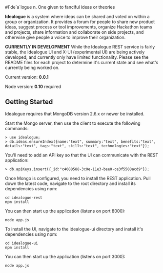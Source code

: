 #I\`de´a\`logue
n. One given to fanciful ideas or theories

**Idealogue** is a system where ideas can be shared and voted on within a group or organization.
It provides a forum for people to share new product ideas, suggest process or tool improvements,
organize Hackathon teams and projects, share information and collaborate on side projects, and
otherwise give people a voice to improve their organization.

**CURRENTLY IN DEVELOPMENT**
While the Idealogue REST service is fairly stable, the Idealogue UI and X-UI (experimental UI)
are being actively developed, and currently only have limited functionality.  Please see the README
files for each project to determine it's current state and see what's currently being worked on.

Current version: **0.0.1**

Node version: **0.10** required

## Getting Started
Idealogue requires that MongoDB version 2.6.x or newer be installed.

Start the Mongo server, then use the client to execute the following commands:
```
> use idealogue;
> db.ideas.ensureIndex({name:"text", summary:"text", benefits:"text", details:"text", tags:"text", skills:"text", technologies:"text"});
```

You'll need to add an API key so that the UI can communicate with the REST application:
```
> db.apiKeys.insert({_id:"c4088588-3c0e-11e3-bee0-ce3f5508acd9"});
```

Once Mongo is configured, you need to install the REST application.  Pull down the latest code, navigate to
the root directory and install its dependencies using npm:
```
cd idealogue-rest
npm install
```

You can then start up the application (listens on port 8000):
```
node app.js
```

To install the UI, navigate to the idealogue-ui directory and install it's dependencies using npm:
```
cd idealogue-ui
npm install
```

You can then start up the application (listens on port 3000):
```
node app.js
```
